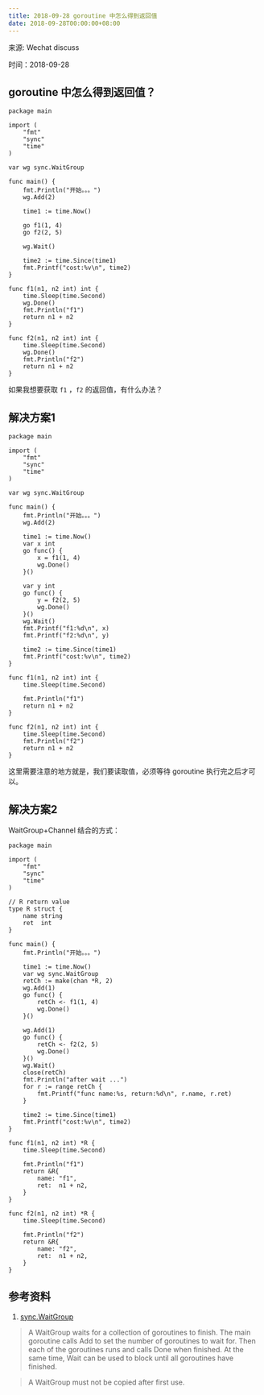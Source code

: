 ```yaml
---
title: 2018-09-28 goroutine 中怎么得到返回值
date: 2018-09-28T00:00:00+08:00
---
```


来源: Wechat discuss

时间：2018-09-28

## goroutine 中怎么得到返回值？


```golang
package main

import (
	"fmt"
	"sync"
	"time"
)

var wg sync.WaitGroup

func main() {
	fmt.Println("开始。。。")
	wg.Add(2)

	time1 := time.Now()

	go f1(1, 4)
	go f2(2, 5)

	wg.Wait()

	time2 := time.Since(time1)
	fmt.Printf("cost:%v\n", time2)
}

func f1(n1, n2 int) int {
	time.Sleep(time.Second)
	wg.Done()
	fmt.Println("f1")
	return n1 + n2
}

func f2(n1, n2 int) int {
	time.Sleep(time.Second)
	wg.Done()
	fmt.Println("f2")
	return n1 + n2
}
```

如果我想要获取 `f1` ，`f2` 的返回值，有什么办法？

## 解决方案1

```golang
package main

import (
	"fmt"
	"sync"
	"time"
)

var wg sync.WaitGroup

func main() {
	fmt.Println("开始。。。")
	wg.Add(2)

	time1 := time.Now()
	var x int
	go func() {
		x = f1(1, 4)
		wg.Done()
	}()

	var y int
	go func() {
		y = f2(2, 5)
		wg.Done()
	}()
	wg.Wait()
	fmt.Printf("f1:%d\n", x)
	fmt.Printf("f2:%d\n", y)

	time2 := time.Since(time1)
	fmt.Printf("cost:%v\n", time2)
}

func f1(n1, n2 int) int {
	time.Sleep(time.Second)

	fmt.Println("f1")
	return n1 + n2
}

func f2(n1, n2 int) int {
	time.Sleep(time.Second)
	fmt.Println("f2")
	return n1 + n2
}
```

这里需要注意的地方就是，我们要读取值，必须等待 goroutine 执行完之后才可以。

## 解决方案2

WaitGroup+Channel 结合的方式：

```golang
package main

import (
	"fmt"
	"sync"
	"time"
)

// R return value
type R struct {
	name string
	ret  int
}

func main() {
	fmt.Println("开始。。。")

	time1 := time.Now()
	var wg sync.WaitGroup
	retCh := make(chan *R, 2)
	wg.Add(1)
	go func() {
		retCh <- f1(1, 4)
		wg.Done()
	}()

	wg.Add(1)
	go func() {
		retCh <- f2(2, 5)
		wg.Done()
	}()
	wg.Wait()
	close(retCh)
	fmt.Println("after wait ...")
	for r := range retCh {
		fmt.Printf("func name:%s, return:%d\n", r.name, r.ret)
	}

	time2 := time.Since(time1)
	fmt.Printf("cost:%v\n", time2)
}

func f1(n1, n2 int) *R {
	time.Sleep(time.Second)

	fmt.Println("f1")
	return &R{
		name: "f1",
		ret:  n1 + n2,
	}
}

func f2(n1, n2 int) *R {
	time.Sleep(time.Second)

	fmt.Println("f2")
	return &R{
		name: "f2",
		ret:  n1 + n2,
	}
}
```

## 参考资料

1. [sync.WaitGroup](https://golang.org/pkg/sync/#WaitGroup)
>A WaitGroup waits for a collection of goroutines to finish. The main goroutine calls Add to set the number of goroutines to wait for. Then each of the goroutines runs and calls Done when finished. At the same time, Wait can be used to block until all goroutines have finished.

>A WaitGroup must not be copied after first use.
